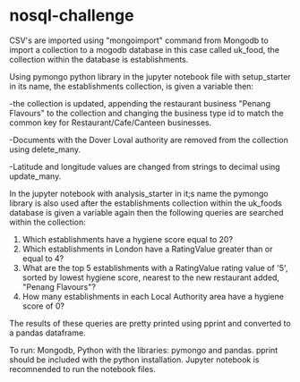 # nosql-challenge

CSV's are imported using "mongoimport" command from Mongodb to import a collection to  a mogodb database in this case called uk_food, the collection within the database is establishments.

Using pymongo python library in the jupyter notebook file with setup_starter in its name, the establishments collection, is given a variable then:

  -the collection is updated, appending the restaurant business "Penang Flavours" to the collection and changing the business type id to match the common key for Restaurant/Cafe/Canteen businesses.

  -Documents with the Dover Loval authority are removed from the collection using delete_many.

  -Latitude and longitude values are changed from strings to decimal using update_many.

In the jupyter notebook with analysis_starter in it;s name the pymongo library is also used after the establishments collection within the uk_foods database is given a variable again then the following queries are searched within the collection: 

  1. Which establishments have a hygiene score equal to 20?
  2. Which establishments in London have a RatingValue greater than or equal to 4?
  3. What are the top 5 establishments with a RatingValue rating value of '5', sorted by lowest hygiene score, nearest to the new restaurant added, "Penang Flavours"?
  4. How many establishments in each Local Authority area have a hygiene score of 0?
 
 The results of these queries are pretty printed using pprint and converted to a pandas dataframe.

To run: Mongodb, Python with the libraries: pymongo and pandas. pprint should be included with the python installation. Jupyter notebook is recomnended to run the notebook files.
